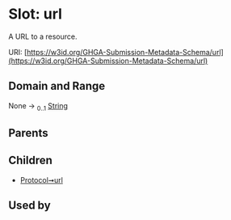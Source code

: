 
# Slot: url


A URL to a resource.

URI: [https://w3id.org/GHGA-Submission-Metadata-Schema/url](https://w3id.org/GHGA-Submission-Metadata-Schema/url)


## Domain and Range

None &#8594;  <sub>0..1</sub> [String](types/String.md)

## Parents


## Children

 *  [Protocol➞url](Protocol_url.md)

## Used by

